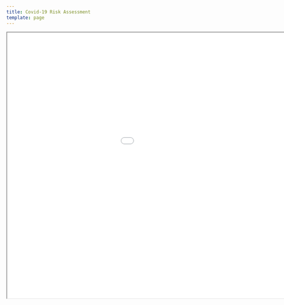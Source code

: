 ```yaml
---
title: Covid-19 Risk Assessment
template: page
---
```

<iframe src="../images/PP-Covid-19-Risk-Assessment-October-2020-v1.6.docx" width="1200" height="700">